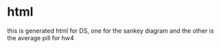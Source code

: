# html
this is generated html for DS, one for the sankey diagram and the other is the average pill for hw4 
